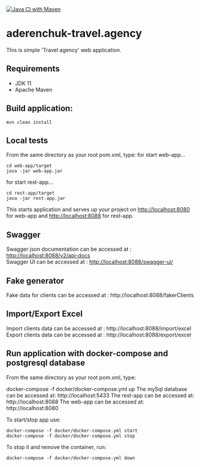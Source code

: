 [![Java CI with Maven](https://github.com/Brest-Java-Course-2021/aderenchuk-travel.agency/actions/workflows/maven.yml/badge.svg?branch=main)](https://github.com/Brest-Java-Course-2021/aderenchuk-travel.agency/actions/workflows/maven.yml)
# aderenchuk-travel.agency

This is simple 'Travel agency' web application.

## Requirements

* JDK 11
* Apache Maven

## Build application:
```
mvn clean install
```

## Local tests

From the same directory as your root pom.xml, type:
for start web-app...
```
cd web-app/target
java -jar web-app.jar
```
for start rest-app...
```
cd rest-app/target
java -jar rest-app.jar
```

This starts application and serves up your project on [http://localhost:8080](http://localhost:8080) for web-app and [http://localhost:8088](http://localhost:8088) for rest-app.


## Swagger
Swagger json documentation can be accessed at : [http://localhost:8088/v2/api-docs](http://localhost:8080/v2/api-docs) \
Swagger UI can be accessed at : [http://localhost:8088/swagger-ui/](http://localhost:8080/swagger-ui/)

## Fake generator
Fake data for clients can be accessed at : http://localhost:8088/fakerClients

## Import/Export Excel
Import clients data can be accessed at : http://localhost:8088/import/excel
Export clients data can be accessed at : http://localhost:8088/export/excel

## Run application with docker-compose and postgresql database
From the same directory as your root pom.xml, type:

docker-compose -f docker/docker-compose.yml up
The mySql database can be accessed at: http://localhost:5433
The rest-app can be accessed at: http://localhost:8088
The web-app can be accessed at: http://localhost:8080

To start/stop app use:
```
docker-compose -f docker/docker-compose.yml start
docker-compose -f docker/docker-compose.yml stop
```
To stop it and remove the container, run:
```
docker-compose -f docker/docker-compose.yml down
```
